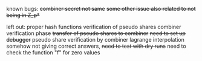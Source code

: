 known bugs:
~~combiner secret not same~~
~~some other issue also related to not being in Z_p*~~


left out:
proper hash functions
verification of pseudo shares
combiner verification phase
~~transfer of pseudo shares to combiner~~
~~need to set up debugger~~
pseudo share verification by combiner
lagrange interpolation somehow not giving correct answers, ~~need to test with dry runs~~ need to check the function "f" for zero values